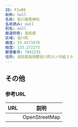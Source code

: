 ```yaml
---
ID: PJwB9
総称: null
名称: 佐川龍馬神社
名称読み: null
別名: null
都道府県: 高知県
区域: 佐川町
緯度: 33.4571678
経度: 133.272273
郵便番号: 7891235
住所: 高知県高岡郡佐川町川ノ内組２９
---
```


## その他

### 参考URL

| URL | 説明          |
| --- | ------------- |
|     | OpenStreetMap |
